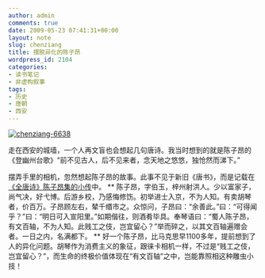 ```yaml
---
author: admin
comments: true
date: 2009-05-23 07:41:31+00:00
layout: note
slug: chenziang
title: 摆脱异化的陈子昂
wordpress_id: 2104
categories:
- 读书笔记
- 非虚构叙事
tags:
- 历史
- 唐朝
- 西安
---
```


[![chenziang-6638](http://farm4.static.flickr.com/3384/3552211542_09b2bd05ea.jpg)](http://www.flickr.com/photos/lookoo/3552211542/)

走在西安的城墙，一个人再文盲也会想起几句唐诗。我当时想到的就是陈子昂的《登幽州台歌》“前不见古人，后不见来者，念天地之悠悠，独怆然而涕下。”

摆弄手里的相机，忽然想起陈子昂的故事。此事不见于新旧《唐书》，而是记载在[《全唐诗》陈子昂集的小传](http://www.guoxue.com/qts/authers/qzz_0197.htm)中。
**
陈子昂，字伯玉，梓州射洪人。少以富家子，尚气决，好弋博。后游乡校，乃感悔修饬。初举进士入京，不为人知。有卖胡琴者，价百万。子昂顾左右，辇千缗市之。众惊问，子昂曰：“余善此。”曰：“可得闻乎？”曰：“明日可入宣阳里。”如期偕往，则酒肴毕具。奉琴语曰：“蜀人陈子昂，有文百轴，不为人知。此贱工之伎，岂宜留心？”举而碎之，以其文百轴遍赠会者。一日之内，名满都下。
**
好一个陈子昂，比马克思早1100多年，提前想到了人的异化问题。胡琴作为消费主义的象征，跟徕卡相机一样，不过是“贱工之伎，岂宜留心？”，而生命的终极价值体现在“有文百轴”之中，岂能靠照相这种雕虫小技！
